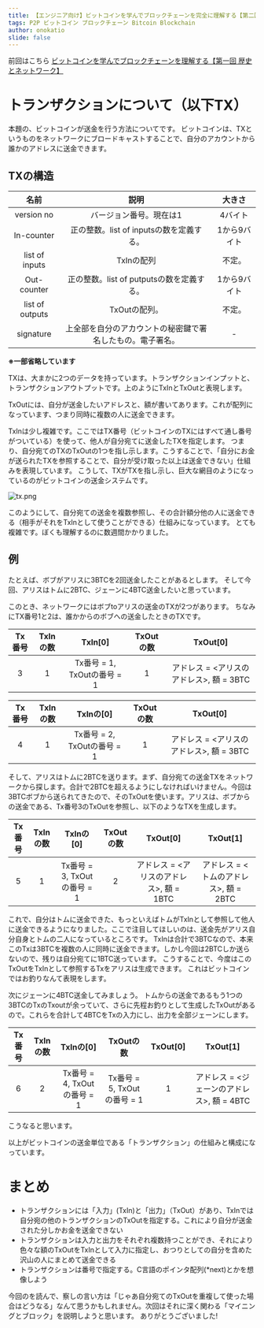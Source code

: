 ```yaml
---
title: 【エンジニア向け】ビットコインを学んでブロックチェーンを完全に理解する【第二回 トランザクション】
tags: P2P ビットコイン ブロックチェーン Bitcoin Blockchain
author: onokatio
slide: false
---
```

前回はこちら
[ビットコインを学んでブロックチェーンを理解する【第一回 歴史とネットワーク】](https://qiita.com/onokatio/items/04f23b7300dec7e287cb)

# トランザクションについて（以下TX）

本題の、ビットコインが送金を行う方法についてです。
ビットコインは、TXというものをネットワークにブロードキャストすることで、自分のアカウントから誰かのアドレスに送金できます。

## TXの構造

|名前|説明|大きさ|
|:-:|:-:|:-:|
|version no|バージョン番号。現在は1|4バイト|
|In-counter|正の整数。list of inputsの数を定義する。|1から9バイト|
|list of inputs|TxInの配列|不定。|
|Out-counter|正の整数。list of putputsの数を定義する。|1から9バイト|
|list of outputs|TxOutの配列。|不定。|
|signature|上全部を自分のアカウントの秘密鍵で署名したもの。電子署名。| - |

**※一部省略しています**

TXは、大まかに2つのデータを持っています。トランザクションインプットと、トランザクションアウトプットです。上のようにTxInとTxOutと表現します。

TxOutには、自分が送金したいアドレスと、額が書いてあります。これが配列になっています、つまり同時に複数の人に送金できます。

TxInは少し複雑です。ここではTX番号（ビットコインのTXにはすべて通し番号がついている）を使って、他人が自分宛てに送金したTXを指定します。
つまり、自分宛てのTXのTxOutの1つを指し示します。こうすることで、「自分にお金が送られたTXを参照することで、自分が受け取った以上は送金できない」仕組みを表現しています。
こうして、TXがTXを指し示し、巨大な網目のようになっているのがビットコインの送金システムです。

![tx.png](https://qiita-image-store.s3.amazonaws.com/0/154157/439601be-d47f-afcc-3406-19720778acb2.png)

このようにして、自分宛ての送金を複数参照し、その合計額分他の人に送金できる（相手がそれをTxInとして使うことができる）仕組みになっています。
とても複雑です。ぼくも理解するのに数週間かかりました。

## 例
たとえば、ボブがアリスに3BTCを2回送金したことがあるとします。
そして今回、アリスはトムに2BTC、ジェーンに4BTC送金したいと思っています。

このとき、ネットワークにはボブtoアリスの送金のTXが2つがあります。
ちなみにTX番号1と2は、誰かからのボブへの送金したときのTXです。

|Tx番号|TxInの数|TxIn[0]|TxOutの数|TxOut[0]|
|:-:|:-:|:-:|:-:|:-:|
|3|1|Tx番号 = 1, TxOutの番号 = 1|1|アドレス = <アリスのアドレス>, 額 = 3BTC|

|Tx番号|TxInの数|TxInの[0]|TxOutの数|TxOut[0]|
|:-:|:-:|:-:|:-:|:-:|
|4|1|Tx番号 = 2, TxOutの番号 = 1|1|アドレス = <アリスのアドレス>, 額 = 3BTC|

そして、アリスはトムに2BTCを送ります。まず、自分宛ての送金TXをネットワークから探します。合計で2BTCを超えるようにしなければいけません。今回は3BTCボブから送られてきたので、そのTxOutを使います。アリスは、ボブからの送金である、Tx番号3のTxOutを参照し、以下のようなTXを生成します。

|Tx番号|TxInの数|TxInの[0]|TxOutの数|TxOut[0]|TxOut[1]|
|:-:|:-:|:-:|:-:|:-:|:-:|
|5|1|Tx番号 = 3, TxOutの番号 = 1|2|アドレス = <アリスのアドレス>, 額 = 1BTC|アドレス = <トムのアドレス>, 額 = 2BTC|

これで、自分はトムに送金できた、もっといえばトムがTxInとして参照して他人に送金できるようになりました。ここで注目してほしいのは、送金先がアリス自分自身とトムの二人になっているところです。
TxInは合計で3BTCなので、本来このTxは3BTCを複数の人に同時に送金できます。しかし今回は2BTCしか送らないので、残りは自分宛てに1BTC送っています。
こうすることで、今度はこのTxOutをTxInとして参照するTxをアリスは生成できます。
これはビットコインではお釣りなんて表現をします。

次にジェーンに4BTC送金してみましょう。
トムからの送金であるもう1つの3BTCのTxのTxoutが余っていて、さらに先程お釣りとして生成したTxOutがあるので。これらを合計して4BTCをTxの入力にし、出力を全部ジェーンにします。


|Tx番号|TxInの数|TxInの[0]|TxOutの数|TxOut[0]|TxOut[1]|
|:-:|:-:|:-:|:-:|:-:|:-:|
|6|2|Tx番号 = 4, TxOutの番号 = 1|Tx番号 = 5, TxOutの番号 = 1|1|アドレス = <ジェーンのアドレス>, 額 = 4BTC|


こうなると思います。

以上がビットコインの送金単位である「トランザクション」の仕組みと構成になっています。

# まとめ

- トランザクションには「入力」(TxIn)と「出力」（TxOut）があり、TxInでは自分宛の他のトランザクションのTxOutを指定する。これにより自分が送金された分しかお金を送金できない
- トランザクションは入力と出力をそれぞれ複数持つことができ、それにより色々な額のTxOutをTxInとして入力に指定し、おつりとしての自分を含めた沢山の人にまとめて送金できる
- トランザクションは番号で指定する。C言語のポインタ配列(*next)とかを想像しよう


今回のを読んで、察しの言い方は「じゃあ自分宛てのTxOutを重複して使った場合はどうなる」なんて思うかもしれません。次回はそれに深く関わる「マイニングとブロック」を説明しようと思います。
ありがとうございました!

